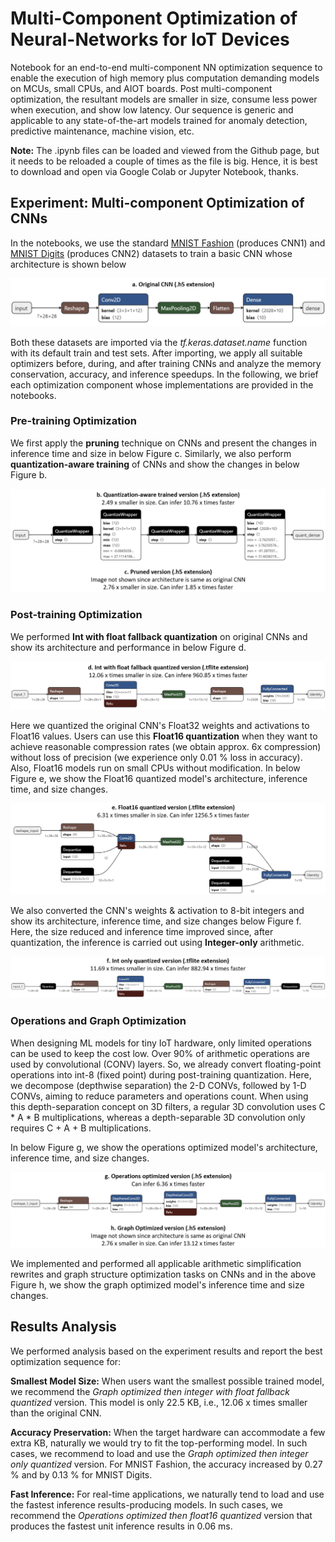 # Multi-Component Optimization of Neural-Networks for IoT Devices

Notebook for an end-to-end multi-component NN optimization sequence to enable the execution of high memory plus computation demanding models on MCUs, small CPUs, and AIOT boards. Post multi-component optimization, the resultant models are smaller in size, consume less power when execution, and show low latency. Our sequence is generic and applicable to any state-of-the-art models trained for anomaly detection, predictive maintenance, machine vision, etc.

**Note:** The .ipynb files can be loaded and viewed from the Github page, but it needs to be reloaded a couple of times as the file is big. Hence, it is best to download and open via Google Colab or Jupyter Notebook, thanks.

## Experiment: Multi-component Optimization of CNNs

In the notebooks, we use the standard [MNIST Fashion](https://www.kaggle.com/zalando-research/fashionmnist) (produces CNN1) and [MNIST Digits](http://yann.lecun.com/exdb/mnist/) (produces CNN2) datasets to train a basic CNN whose architecture is shown below

![alt text](https://github.com/bharathsudharsan/CNN_on_MCU/blob/main/Original_CNN_architecture.png)

Both these datasets are imported via the *tf.keras.dataset.name* function with its default train and test sets. After importing, we apply all suitable optimizers before, during, and after training CNNs and analyze the memory conservation, accuracy, and inference speedups. In the following, we brief each optimization component whose implementations are provided in the notebooks.

### Pre-training Optimization

We first apply the **pruning** technique on CNNs and present the changes in inference time and size in below Figure c. Similarly, we also perform **quantization-aware training** of CNNs and show the changes in below Figure b. 

![alt text](https://github.com/bharathsudharsan/CNN_on_MCU/blob/main/Pre-training_optimization.png)

### Post-training Optimization

We performed **Int with float fallback quantization** on original CNNs and show its architecture and performance in below Figure d.

![alt text](https://github.com/bharathsudharsan/CNN_on_MCU/blob/main/Int_with_float_quantization_results.png)

Here we quantized the original CNN's Float32 weights and activations to Float16 values. Users can use this **Float16 quantization** when they want to achieve reasonable compression rates (we obtain approx. 6x compression) without loss of precision (we experience only 0.01 % loss in accuracy). Also, Float16 models run on small CPUs without modification. In below Figure e, we show the Float16 quantized model's architecture, inference time, and size changes. 

![alt text](https://github.com/bharathsudharsan/CNN_on_MCU/blob/main/float16_quantization_results.png)

We also converted the CNN's weights & activation to 8-bit integers and show its architecture, inference time, and size changes below Figure f. Here, the size reduced and inference time improved since, after quantization, the inference is carried out using **Integer-only** arithmetic.

![alt text](https://github.com/bharathsudharsan/CNN_on_MCU/blob/main/Int_only_quantization_results.png)

### Operations and Graph Optimization

When designing ML models for tiny IoT hardware, only limited operations can be used to keep the cost low. Over 90% of arithmetic operations are used by convolutional (CONV) layers. So, we already convert floating-point operations into int-8 (fixed point) during post-training quantization. Here, we decompose (depthwise separation) the 2-D CONVs, followed by 1-D CONVs, aiming to reduce parameters and operations count. When using this depth-separation concept on 3D filters, a regular 3D convolution uses C * A * B multiplications, whereas a depth-separable 3D convolution only requires C + A + B multiplications.

In below Figure g, we show the operations optimized model's architecture, inference time, and size changes.

![alt text](https://github.com/bharathsudharsan/CNN_on_MCU/blob/main/Operations_graph_optimization_results.png)

We implemented and performed all applicable arithmetic simplification rewrites and graph structure optimization tasks on CNNs and in the above Figure h, we show the graph optimized model's inference time and size changes.

## Results Analysis

We performed analysis based on the experiment results and report the best optimization sequence for:

**Smallest Model Size:**  When users want the smallest possible trained model, we recommend the *Graph optimized then integer with float fallback quantized* version. This model is only 22.5 KB, i.e., 12.06 x times smaller than the original CNN. 

**Accuracy Preservation:** When the target hardware can accommodate a few extra KB, naturally we would try to fit the top-performing model. In such cases, we recommend to load and use the *Graph optimized then integer only quantized* version. For MNIST Fashion, the accuracy increased by 0.27 % and by 0.13 % for MNIST Digits.

**Fast Inference:**  For real-time applications, we naturally tend to load and use the fastest inference results-producing models. In such cases, we recommend the *Operations optimized then float16 quantized* version that produces the fastest unit inference results in 0.06 ms.
